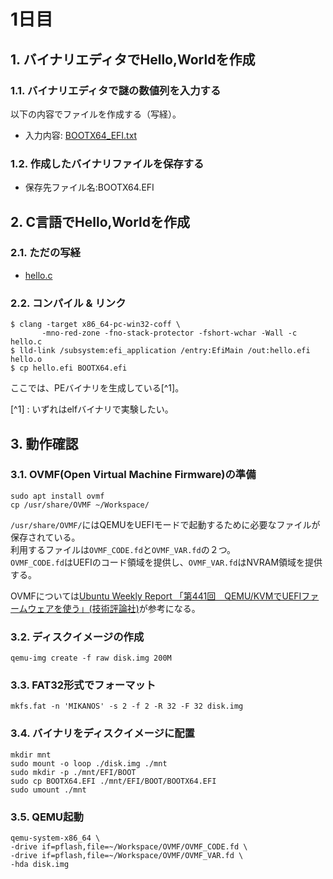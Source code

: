 # 1日目
## 1. バイナリエディタでHello,Worldを作成
### 1.1. バイナリエディタで謎の数値列を入力する
以下の内容でファイルを作成する（写経）。
- 入力内容: [BOOTX64_EFI.txt](.asm/BOOTX64_EFI.txt)
### 1.2. 作成したバイナリファイルを保存する
- 保存先ファイル名:BOOTX64.EFI

## 2. C言語でHello,Worldを作成
### 2.1. ただの写経
- [hello.c](./c/hello.c)
### 2.2. コンパイル & リンク
```
$ clang -target x86_64-pc-win32-coff \
       -mno-red-zone -fno-stack-protector -fshort-wchar -Wall -c hello.c 
$ lld-link /subsystem:efi_application /entry:EfiMain /out:hello.efi hello.o
$ cp hello.efi BOOTX64.efi
```
ここでは、PEバイナリを生成している[^1]。

[^1] : いずれはelfバイナリで実験したい。

## 3. 動作確認
### 3.1. OVMF(Open Virtual Machine Firmware)の準備
```
sudo apt install ovmf
cp /usr/share/OVMF ~/Workspace/
```
`/usr/share/OVMF/`にはQEMUをUEFIモードで起動するために必要なファイルが保存されている。\
利用するファイルは`OVMF_CODE.fd`と`OVMF_VAR.fd`の２つ。\
`OVMF_CODE.fd`はUEFIのコード領域を提供し、`OVMF_VAR.fd`はNVRAM領域を提供する。


OVMFについては[Ubuntu Weekly Report 「第441回　QEMU/KVMでUEFIファームウェアを使う」(技術評論社)](https://gihyo.jp/admin/serial/01/ubuntu-recipe/0441)が参考になる。

### 3.2. ディスクイメージの作成
```
qemu-img create -f raw disk.img 200M
```
### 3.3. FAT32形式でフォーマット
```
mkfs.fat -n 'MIKANOS' -s 2 -f 2 -R 32 -F 32 disk.img
```
### 3.4. バイナリをディスクイメージに配置
```
mkdir mnt
sudo mount -o loop ./disk.img ./mnt
sudo mkdir -p ./mnt/EFI/BOOT
sudo cp BOOTX64.EFI ./mnt/EFI/BOOT/BOOTX64.EFI
sudo umount ./mnt
```
### 3.5. QEMU起動
```
qemu-system-x86_64 \
-drive if=pflash,file=~/Workspace/OVMF/OVMF_CODE.fd \
-drive if=pflash,file=~/Workspace/OVMF/OVMF_VAR.fd \
-hda disk.img
```

